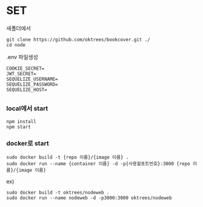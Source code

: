 # SET

새폴더에서
```
git clone https://github.com/oktrees/bookcover.git ./
cd node
```

.env 파일생성
```
COOKIE_SECRET=
JWT_SECRET=
SEQUELIZE_USERNAME=
SEQUELIZE_PASSWORD=
SEQUELIZE_HOST=
```
##

### local에서 start
```
npm install
npm start
```
### docker로 start
```
sudo docker build -t {repo 이름}/{image 이름} .
sudo docker run --name {container 이름} -d -p{사용할포트번호}:3000 {repo 이름}/{image 이름}
```
ex)
```
sudo docker build -t oktrees/nodeweb .
sudo docker run --name nodeweb -d -p3000:3000 oktrees/nodeweb
```


